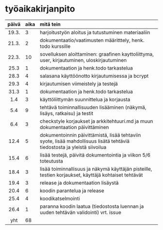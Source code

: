 # työaikakirjanpito

| päivä | aika | mitä tein  |
| :----:|:-----| :-----|
| 19.3. | 3    | harjoitustyön aloitus ja tutustuminen materiaaliin |
| 21.3. | 2    | dokumentaatio/vaatimusten määritttely, henk. todo kurssille |
| 22.3. | 10   | sovelluksen aloittaminen: graafinen kayttoliittyma, user, kirjautuminen, uloskirjautuminen |
| 25.3  | 1    | dokumentaation ja henk.todo tarkastelua |
| 28.3  | 4    | salasana käyttöönotto kirjautumisessa ja bcrypt |
| 29.3  | 4    | kirjautumisen viimeistely ja testejä |
| 31.3  | 1    | dokumentaation ja henk.todo tarkastelua |
| 1.4   | 3    | käyttöliittymän suunnittelua ja korjausta |
| 5.4   | 9    | tehtävä toiminnallisuuden lisääminen (näkymä, lisäys, ratkaisu) ja testit |
| 6.4   | 3    | checkstyle korjaukset ja arkkitehtuuri.md ja muun dokumentaation päivittäminen |
| 12.4  | 5    | dokumentoinnin päivittämistä, lisää tehtaviin syote, lisää mahdollisuus lisätä tehtäviä tiedostosta ja yleistä siivoilua |
| 15.4  | 6    | lisää testejä, päivitä dokumentointia ja viikon 5/6 toteutusta |
| 18.4  | 3    | lisää toiminnallisuus ja näkymä käyttäjän pisteille, testien korjaukset, käyttäjä kohtaiset tehtävät |
| 19.4  | 3    | release ja dokumentaation lisäystä |
| 20.4  | 6    | koodin parantelua ja release |
| 25.4  | 4    | koodikatselmointi |
| 26.4  | 1    | paranna koodin laatua (tiedostosta luennan ja uuden tehtävän validointi) vrt. issue |
| yht   | 68   | | 
